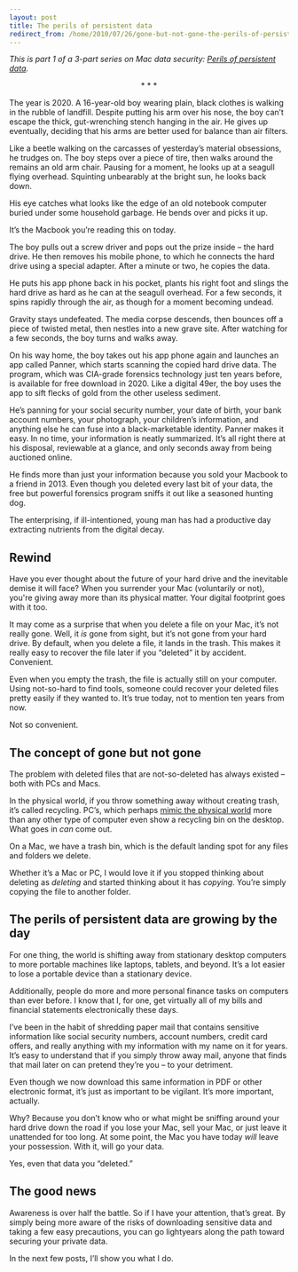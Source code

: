 ```yaml
---
layout: post
title: The perils of persistent data
redirect_from: /home/2010/07/26/gone-but-not-gone-the-perils-of-persistent-data/index.html
---
```

<p><em>This is part 1 of a 3-part series on Mac data security: <a href="http://www.practicallyefficient.com/tag/perils-of-persistent-data/">Perils of persistent data</a>.</em>
<p style="text-align: center;">* * *</p>
<p>The year is 2020.  A 16-year-old boy wearing plain, black clothes is walking in the rubble of landfill. Despite putting his arm over his nose, the boy can’t escape the thick, gut-wrenching stench hanging in the air. He gives up eventually, deciding that his arms are better used for balance than air filters.</p>
<p>Like a beetle walking on the carcasses of yesterday’s material obsessions, he trudges on. The boy steps over a piece of tire, then walks around the remains an old arm chair.  Pausing for a moment, he looks up at a seagull flying overhead. Squinting unbearably at the bright sun, he looks back down.</p>
<p>His eye catches what looks like the edge of an old notebook computer buried under some household garbage.  He bends over and picks it up.</p>
<p>It’s the Macbook you’re reading this on today.</p>
<p><!--more--></p>
<p>The boy pulls out a screw driver and pops out the prize inside – the hard drive.  He then removes his mobile phone, to which he connects the hard drive using a special adapter.  After a minute or two, he copies the data.</p>
<p>He puts his app phone back in his pocket, plants his right foot and slings the hard drive as hard as he can at the seagull overhead.  For a few seconds, it spins rapidly through the air, as though for a moment becoming undead.</p>
<p>Gravity stays undefeated. The media corpse descends, then bounces off a piece of twisted metal, then nestles into a new grave site. After watching for a few seconds, the boy turns and walks away.</p>
<p>On his way home, the boy takes out his app phone again and launches an app called Panner, which starts scanning the copied hard drive data. The program, which was CIA-grade forensics technology just ten years before, is available for free download in 2020. Like a digital 49er, the boy uses the app to sift flecks of gold from the other useless sediment.</p>
<p>He’s panning for your social security number, your date of birth, your bank account numbers, your photograph, your children’s information, and anything else he can fuse into a black-marketable identity.  Panner makes it easy.  In no time, your information is neatly summarized.  It’s all right there at his disposal, reviewable at a glance, and only seconds away from being auctioned online.</p>
<p>He finds more than just your information because you sold your Macbook to a friend in 2013.  Even though you deleted every last bit of your data, the free but powerful forensics program sniffs it out like a seasoned hunting dog.</p>
<p>The enterprising, if ill-intentioned, young man has had a productive day extracting nutrients from the digital decay.</p>
<h2 id="rewind">Rewind</h2>
<p>Have you ever thought about the future of your hard drive and the inevitable demise it will face? When you surrender your Mac (voluntarily or not), you're giving away more than its physical matter. Your digital footprint goes with it too.</p>
<p>It may come as a surprise that when you delete a file on your Mac, it’s not really gone. Well, it <em>is</em> gone from sight, but it’s not gone from your hard drive.  By default, when you delete a file, it lands in the trash. This makes it really easy to recover the file later if you “deleted” it by accident. Convenient.</p>
<p>Even when you empty the trash, the file is actually still on your computer.  Using not-so-hard to find tools, someone could recover your deleted files pretty easily if they wanted to. It’s true today, not to mention ten years from now.</p>
<p>Not so convenient.</p>
<h2 id="theconceptofgonebutnotgone">The concept of gone but not gone</h2>
<p>The problem with deleted files that are not-so-deleted has always existed – both with PCs and Macs.</p>
<p>In the physical world, if you throw something away without creating trash, it’s called recycling. PC’s, which perhaps <a href="http://www.practicallyefficient.com/2010/03/04/note-to-ms-its-time-to-leave-the-hard-world-behind/">mimic the physical world</a> more than any other type of computer even show a recycling bin on the desktop.  What goes in <em>can</em> come out.</p>
<p>On a Mac, we have a trash bin, which is the default landing spot for any files and folders we delete.</p>
<p>Whether it’s a Mac or PC, I would love it if you stopped thinking about deleting as <em>deleting</em> and started thinking about it has <em>copying</em>.  You’re simply copying the file to another folder.</p>
<h2>The perils of persistent data are growing by the day</h2>
<p>For one thing, the world is shifting away from stationary desktop computers to more portable machines like laptops, tablets, and beyond. It’s a lot easier to lose a portable device than a stationary device.</p>
<p>Additionally, people do more and more personal finance tasks on computers than ever before. I know that I, for one, get virtually all of my bills and financial statements electronically these days.</p>
<p>I’ve been in the habit of shredding paper mail that contains sensitive information like social security numbers, account numbers, credit card offers, and really anything with my information  with my name on it for years. It’s easy to understand that if you simply throw away mail, anyone that finds that mail later on can pretend they’re you – to your detriment.</p>
<p>Even though we now download this same information in PDF or other electronic format, it’s just as important to be vigilant.  It’s more important, actually.</p>
<p>Why? Because you don’t know who or what might be sniffing around your hard drive down the road if you lose your Mac, sell your Mac, or just leave it unattended for too long. At some point, the Mac you have today <em>will</em> leave your possession.  With it, will go your data.</p>
<p>Yes, even that data you “deleted.”</p>
<h2 id="thegoodnews">The good news</h2>
<p>Awareness is over half the battle. So if I have your attention, that’s great.  By simply being more aware of the risks of downloading sensitive data and taking a few easy precautions, you can go lightyears along the path toward securing your private data.</p>
<p>In the next few posts, I’ll show you what I do.</p>

